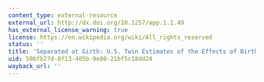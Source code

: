 ```yaml
---
content_type: external-resource
external_url: http://dx.doi.org/10.1257/app.1.1.49
has_external_license_warning: true
license: https://en.wikipedia.org/wiki/All_rights_reserved
status: ''
title: 'Separated at Girth: U.S. Twin Estimates of the Effects of Birth Weight'
uid: 50bfb27d-8f13-405b-9e80-21bf5c18dd24
wayback_url: ''
---
```

